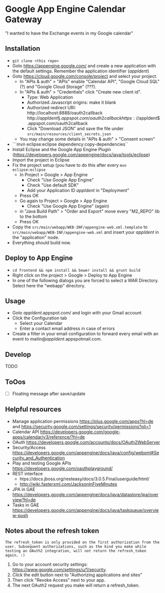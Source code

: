 # Google App Engine Calendar Gateway
"I wanted to have the Exchange events in my Google calendar"

## Installation
* ```git clone <this repo>```
* Goto https://appengine.google.com/ and create a new application with the default settings. Remember the application identifier ($appIdent$)
* Goto https://cloud.google.com/console/project and select your project. 
    - In "APIs & auth" > "APIs" enable "Calendar API", "Google Cloud SQL" (?) and "Google Cloud Storage" (???).
    - In "APIs & auth" > "Credentials" click "Create new client id". 
        + Type: Web Application
        + Authorized Javascript origins: make it blank
        + Authorized redirect URI:         
    http://localhost:8888/oauth2callback
    http://$appIdent§.appspot.com/oauth2callback
    https://$appIdent$.appspot.com/oauth2callback
        + Click "Download JSON" and save the file under ```src/main/resources/client_secrets.json```
    - You may change some details in "APIs & auth" > "Consent screen"
* ```mvn eclipse:eclipse dependency:copy-dependencies``
* Install Eclipse and the Google App Engine Plugin (https://developers.google.com/appengine/docs/java/tools/eclipse)
* Import the project in Eclipse
* Fix the project setup (you have to do this after every ```mvn eclipse:eclipse```
    - In Project > Google > App Engine
        + Check "Use Google App Engine" 
        + Check "Use default SDK"
        + Add your Application ID $appIdent$ in "Deployment"
    - Press OK
    - Go again to Project > Google > App Engine
        + Check "Use Google App Engine" (again)
    - in "Java Build Path" > "Order and Export" move every "M2_REPO" lib to the bottom
    - Press OK
* Copy the ```src/main/webapp/WEB-INF/appengine-web.xml.template``` to ```src/main/webapp/WEB-INF/appengine-web.xml``` and insert your $appIdent$ in the "application" node. 
* Everything should build now. 

## Deploy to App Engine
* ```cd frontend && npm install && bower install && grunt build```
* Right click on the project > Google > Deploy to App Engine
* In one of the following dialogs you are forced to select a WAR Directory. Select here the "webapp" directory. 

## Usage
* Goto $appIdent$.appspot.com/ and login with your Gmail account
* Click the Configuration tab
    - Select your Calendar 
    - Enter a contact email address in case of errors
* Create a filter in your email configuration to forward every email with an event to mailin@$appIdent$.appspotmail.com.

## Develop
TODO

## ToOos
- [ ] Floating message after save/update

## Helpful resources
* Manage application permissions https://plus.google.com/apps?hl=de and https://security.google.com/settings/security/permissions?pli=1
* Calendar API https://developers.google.com/google-apps/calendar/v3/reference/?hl=de
* OAuth https://developers.google.com/accounts/docs/OAuth2WebServer
* Security/Access https://developers.google.com/appengine/docs/java/config/webxml#Security_and_Authentication
* Play and testing Google APIs https://developers.google.com/oauthplayground/
* REST interface
    - htps://docs.jboss.org/resteasy/docs/3.0.5.Final/userguide/html/
    - http://wiki.fasterxml.com/JacksonInFiveMinutes
* JPA in GAE https://developers.google.com/appengine/docs/java/datastore/jpa/overview?hl=de
* Tasks in GAE https://developers.google.com/appengine/docs/java/taskqueue/overview-push


## Notes about the refresh token

    The refresh_token is only provided on the first authorization from the user. Subsequent authorizations, such as the kind you make while testing an OAuth2 integration, will not return the refresh_token again. :)
1. Go to your account security settings: https://www.google.com/settings/u/1/security.
2. Click the edit button next to "Authorizing applications and sites"
3. Then click "Revoke Access" next to your app.  
4. The next OAuth2 request you make will return a refresh_token.
